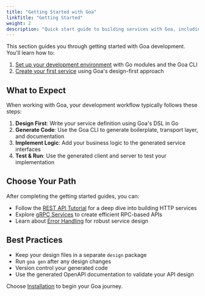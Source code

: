 ```yaml
---
title: "Getting Started with Goa"
linkTitle: "Getting Started"
weight: 2
description: "Quick start guide to building services with Goa, including installation, basic concepts, and your first microservice implementation."
---
```


This section guides you through getting started with Goa development. You'll learn how to:

1. [Set up your development environment](./1-installation/) with Go modules and the Goa CLI
2. [Create your first service](./2-first-service/) using Goa's design-first approach

## What to Expect

When working with Goa, your development workflow typically follows these steps:

1. **Design First**: Write your service definition using Goa's DSL in Go
2. **Generate Code**: Use the Goa CLI to generate boilerplate, transport layer, and documentation
3. **Implement Logic**: Add your business logic to the generated service interfaces
4. **Test & Run**: Use the generated client and server to test your implementation

## Choose Your Path

After completing the getting started guides, you can:

- Follow the [REST API Tutorial](../3-tutorials/1-rest-api/) for a deep dive into building HTTP services
- Explore [gRPC Services](../3-tutorials/2-grpc-service/) to create efficient RPC-based APIs
- Learn about [Error Handling](../3-tutorials/3-error-handling/) for robust service design

## Best Practices

- Keep your design files in a separate `design` package
- Run `goa gen` after any design changes
- Version control your generated code
- Use the generated OpenAPI documentation to validate your API design

Choose [Installation](./1-installation/) to begin your Goa journey.